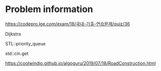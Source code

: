 # Problem information

<https://codepro.lge.com/exam/18/국내-기출-연습문제/quiz/36>

Dijkstra

STL::priority_queue

std::cin.get

<https://coolwindjo.github.io/algoguru/2019/07/18/RoadConstruction.html>
